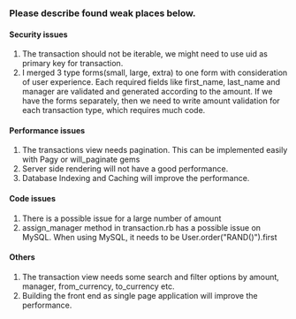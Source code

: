 ### Please describe found weak places below.

#### Security issues

1. The transaction should not be iterable, we might need to use uid as primary key for transaction.
2. I merged 3 type forms(small, large, extra) to one form with consideration of user experience. Each required fields like first_name, last_name and manager are validated and generated according to the amount. If we have the forms separately, then we need to write amount validation for each transaction type, which requires much code.

#### Performance issues

1. The transactions view needs pagination. This can be implemented easily with Pagy or will_paginate gems
2. Server side rendering will not have a good performance.
3. Database Indexing and Caching will improve the performance.

#### Code issues

1. There is a possible issue for a large number of amount
2. assign_manager method in transaction.rb has a possible issue on MySQL. When using MySQL, it needs to be User.order("RAND()").first

#### Others

1. The transaction view needs some search and filter options by amount, manager, from_currency, to_currency etc.
2. Building the front end as single page application will improve the performance.
